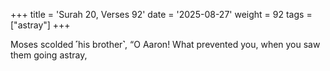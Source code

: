 +++
title = 'Surah 20, Verses 92'
date = '2025-08-27'
weight = 92
tags = ["astray"]
+++

Moses scolded ˹his brother˺, “O Aaron! What prevented you, when you saw them going astray,